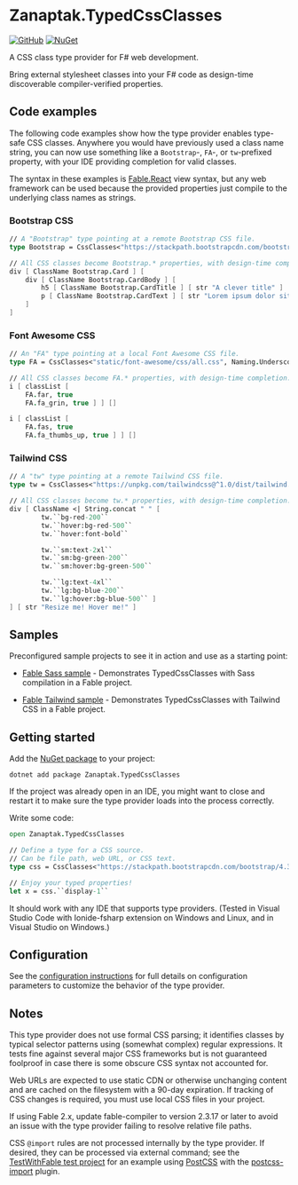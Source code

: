 # Zanaptak.TypedCssClasses

[![GitHub](https://img.shields.io/badge/-github-gray?logo=github)](https://github.com/zanaptak/TypedCssClasses) [![NuGet](https://img.shields.io/nuget/v/Zanaptak.TypedCssClasses?logo=nuget)](https://www.nuget.org/packages/Zanaptak.TypedCssClasses)

A CSS class type provider for F# web development.

Bring external stylesheet classes into your F# code as design-time discoverable compiler-verified properties.

## Code examples

The following code examples show how the type provider enables type-safe CSS classes. Anywhere you would have previously used a class name string, you can now use something like a `Bootstrap`-, `FA`-, or `tw`-prefixed property, with your IDE providing completion for valid classes.

The syntax in these examples is [Fable.React](https://fable.io/blog/Announcing-Fable-React-5.html) view syntax, but any web framework can be used because the provided properties just compile to the underlying class names as strings.

### Bootstrap CSS

```fs
// A "Bootstrap" type pointing at a remote Bootstrap CSS file.
type Bootstrap = CssClasses<"https://stackpath.bootstrapcdn.com/bootstrap/4.5.0/css/bootstrap.min.css", Naming.PascalCase>

// All CSS classes become Bootstrap.* properties, with design-time completion.
div [ ClassName Bootstrap.Card ] [
    div [ ClassName Bootstrap.CardBody ] [
        h5 [ ClassName Bootstrap.CardTitle ] [ str "A clever title" ]
        p [ ClassName Bootstrap.CardText ] [ str "Lorem ipsum dolor sit amet." ]
    ]
]
```

### Font Awesome CSS

```fs
// An "FA" type pointing at a local Font Awesome CSS file.
type FA = CssClasses<"static/font-awesome/css/all.css", Naming.Underscores>

// All CSS classes become FA.* properties, with design-time completion.
i [ classList [
    FA.far, true
    FA.fa_grin, true ] ] []

i [ classList [
    FA.fas, true
    FA.fa_thumbs_up, true ] ] []
```

### Tailwind CSS

```fs
// A "tw" type pointing at a remote Tailwind CSS file.
type tw = CssClasses<"https://unpkg.com/tailwindcss@^1.0/dist/tailwind.min.css", Naming.Verbatim>

// All CSS classes become tw.* properties, with design-time completion.
div [ ClassName <| String.concat " " [
        tw.``bg-red-200``
        tw.``hover:bg-red-500``
        tw.``hover:font-bold``

        tw.``sm:text-2xl``
        tw.``sm:bg-green-200``
        tw.``sm:hover:bg-green-500``

        tw.``lg:text-4xl``
        tw.``lg:bg-blue-200``
        tw.``lg:hover:bg-blue-500`` ]
] [ str "Resize me! Hover me!" ]
```

## Samples

Preconfigured sample projects to see it in action and use as a starting point:

- [Fable Sass sample](https://github.com/zanaptak/TypedCssClasses/tree/main/sample/FableSass) - Demonstrates TypedCssClasses with Sass compilation in a Fable project.

- [Fable Tailwind sample](https://github.com/zanaptak/TypedCssClasses/tree/main/sample/FableTailwind) - Demonstrates TypedCssClasses with Tailwind CSS in a Fable project.

## Getting started

Add the [NuGet package](https://www.nuget.org/packages/Zanaptak.TypedCssClasses) to your project:
```
dotnet add package Zanaptak.TypedCssClasses
```

If the project was already open in an IDE, you might want to close and restart it to make sure the type provider loads into the process correctly.

Write some code:
```fs
open Zanaptak.TypedCssClasses

// Define a type for a CSS source.
// Can be file path, web URL, or CSS text.
type css = CssClasses<"https://stackpath.bootstrapcdn.com/bootstrap/4.3.1/css/bootstrap.min.css">

// Enjoy your typed properties!
let x = css.``display-1``
```

It should work with any IDE that supports type providers. (Tested in Visual Studio Code with Ionide-fsharp extension on Windows and Linux, and in Visual Studio on Windows.)

## Configuration

See the [configuration instructions](https://github.com/zanaptak/TypedCssClasses/blob/main/doc/configuration.md) for full details on configuration parameters to customize the behavior of the type provider.

## Notes

This type provider does not use formal CSS parsing; it identifies classes by typical selector patterns using (somewhat complex) regular expressions. It tests fine against several major CSS frameworks but is not guaranteed foolproof in case there is some obscure CSS syntax not accounted for.

Web URLs are expected to use static CDN or otherwise unchanging content and are cached on the filesystem with a 90-day expiration. If tracking of CSS changes is required, you must use local CSS files in your project.

If using Fable 2.x, update fable-compiler to version 2.3.17 or later to avoid an issue with the type provider failing to resolve relative file paths.

CSS `@import` rules are not processed internally by the type provider. If desired, they can be processed via external command; see the [TestWithFable test project](https://github.com/zanaptak/TypedCssClasses/tree/main/test/TestWithFable) for an example using [PostCSS](https://postcss.org/) with the [postcss-import](https://github.com/postcss/postcss-import) plugin.
